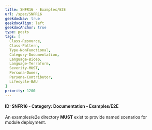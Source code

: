 ```yaml
---
title: SNFR16 - Examples/E2E
url: /spec/SNFR16
geekdocNav: true
geekdocAlign: left
geekdocAnchor: true
type: posts
tags: [
  Class-Resource,
  Class-Pattern,
  Type-NonFunctional,
  Category-Documentation,
  Language-Bicep,
  Language-Terraform,
  Severity-MUST,
  Persona-Owner,
  Persona-Contributor,
  Lifecycle-BAU
]
priority: 1200
---
```


#### ID: SNFR16 - Category: Documentation - Examples/E2E

An examples/e2e directory **MUST** exist to provide named scenarios for module deployment.
